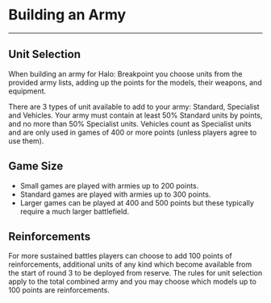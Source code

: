 # Building an Army

---

## Unit Selection

When building an army for Halo: Breakpoint you choose units from the provided army lists, adding up the points for the models, their weapons, and equipment.

There are 3 types of unit available to add to your army: Standard, Specialist and Vehicles. Your army must contain at least 50% Standard units by points, and no more than 50% Specialist units. Vehicles count as Specialist units and are only used in games of 400 or more points (unless players agree to use them).

## Game Size

- Small games are played with armies up to 200 points.
- Standard games are played with armies up to 300 points.
- Larger games can be played at 400 and 500 points but these typically require a much larger battlefield.

## Reinforcements

For more sustained battles players can choose to add 100 points of reinforcements, additional units of any kind which become available from the start of round 3 to be deployed from reserve. The rules for unit selection apply to the total combined army and you may choose which models up to 100 points are reinforcements.
